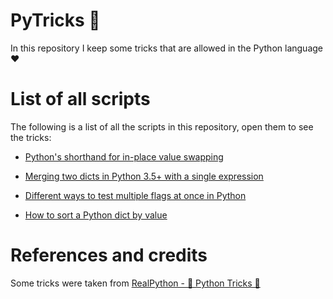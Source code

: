 # PyTricks 🐍

In this repository I keep some tricks that are allowed in the Python language ❤

# List of all scripts
The following is a list of all the scripts in this repository, open them to see the tricks:

- [Python's shorthand for in-place value swapping](in-place-value-swapping.py)

- [Merging two dicts in Python 3.5+ with a single expression](mergins-two-dicts-with-a-single-expression.py)

- [Different ways to test multiple flags at once in Python](different-ways-to-test-multiple-flags-at-once.py)

- [How to sort a Python dict by value](sort-a-python-dict-by-value.py)

# References and credits
Some tricks were taken from [RealPython - 🐍 Python Tricks 💌](https://realpython.com/python-tricks/)